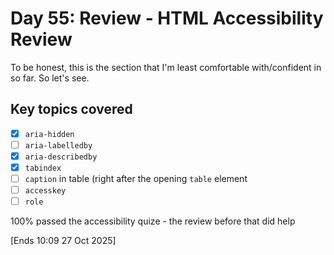# Day 55: Review - HTML Accessibility Review

To be honest, this is the section that I'm least comfortable with/confident in so far. So let's see.

## Key topics covered
- [x] `aria-hidden`
- [ ] `aria-labelledby`
- [x] `aria-describedby`
- [x] `tabindex`
- [ ] `caption` in table (right after the opening `table` element
- [ ] `accesskey`
- [ ] `role`

100% passed the accessibility quize - the review before that did help

[Ends 10:09 27 Oct 2025]



